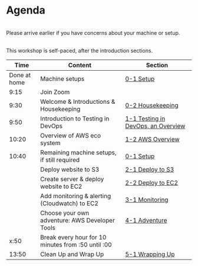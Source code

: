# Agenda

</br>
Please arrive earlier if you have concerns about your machine or setup.
</br></br>

This workshop is self-paced, after the introduction sections.

| Time  | Content  | Section |
| ------------- |-------------| -------------|
| Done at home | Machine setups |[0-1 Setup](0-1-Setup.md)|
| 9:15 | Join Zoom | |
| 9:30 | Welcome & Introductions & Housekeeping | [0-2 Housekeeping](0-2-Housekeeping.md)|
| 9:50  | Introduction to Testing in DevOps |[1-1 Testing in DevOps, an Overview](1-1-TestingInDevOps.md)|
| 10:20 | Overview of AWS eco system | [1-2 AWS Overview](1-2-AWSoverview.md) |
| 10:40 | Remaining machine setups, if still required |[0-1 Setup](0-1-Setup.md)|
|  | Deploy website to S3  | [2-1 Deploy to S3](2-1-DeployToS3.md)|
|  | Create server & deploy website to EC2 | [2-2 Deploy to EC2](2-2-DeployEC2Template.md)|
|  | Add monitoring & alerting (Cloudwatch) to EC2 | [3-1 Monitoring](3-1-Monitoring.md)|
|  | Choose your own adventure: AWS Developer Tools | [4-1 Adventure](4-1-Adventure.md)|
| x:50 | Break every hour for 10 minutes from :50 until :00 | |
| 13:50 | Clean Up and Wrap Up | [5-1 Wrapping Up](5-1-WrappingUp.md)|
